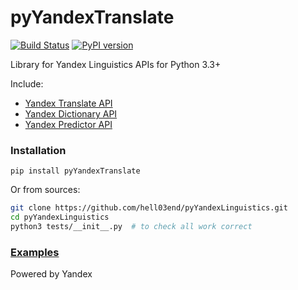 # pyYandexTranslate

[![Build Status](https://travis-ci.org/hell03end/pyYandexLinguistics.svg?branch=master)](https://travis-ci.org/hell03end/pyYandexLinguistics)
[![PyPI version](https://badge.fury.io/py/pyYandexLinguistics.svg)](https://badge.fury.io/py/pyYandexLinguistics)

Library for Yandex Linguistics APIs for Python 3.3+

Include:
* [Yandex Translate API](https://tech.yandex.com/translate/)
* [Yandex Dictionary API](https://tech.yandex.com/dictionary/)
* [Yandex Predictor API](https://tech.yandex.ru/predictor/)

### Installation
`pip install pyYandexTranslate`

Or from sources:
```bash
git clone https://github.com/hell03end/pyYandexLinguistics.git
cd pyYandexLinguistics
python3 tests/__init__.py  # to check all work correct
```

### [Examples](https://github.com/hell03end/pyYandexLinguistics/wiki/Examples)

Powered by Yandex
